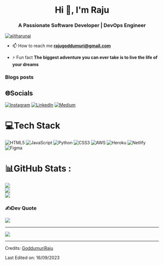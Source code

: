 <h1 align="center">Hi 👋, I'm Raju</h1>
<h3 align="center">A Passionate Software Developer | DevOps Engineer</h3>

<p align="left"> <a href="https://github.com/ryo-ma/github-profile-trophy"><img src="https://github-profile-trophy.vercel.app/?username=ajitharunai" alt="ajitharunai" /></a> </p>


- 📫 How to reach me **rajugoddumuri@gmail.com**

- ⚡ Fun fact **The biggest adventure you can ever take is to live the life of your dreams**

### Blogs posts
<!-- BLOG-POST-LIST:START -->
<!-- BLOG-POST-LIST:END -->


## 🌐Socials
[![Instagram](https://img.shields.io/badge/Instagram-%23E4405F.svg?logo=Instagram&logoColor=white)](https://instagram.com/https://www.instagram.com/raju_goddumuri/) [![LinkedIn](https://img.shields.io/badge/LinkedIn-%230077B5.svg?logo=linkedin&logoColor=white)](https://linkedin.com/in/https://www.linkedin.com/in/goddumuri-raju-43a700215) [![Medium](https://img.shields.io/badge/Medium-12100E?logo=medium&logoColor=white)](https://medium.com/@https://medium.com/@rajugoddumuri) 


# 💻Tech Stack
![HTML5](https://img.shields.io/badge/html5-%23E34F26.svg?style=for-the-badge&logo=html5&logoColor=white) ![JavaScript](https://img.shields.io/badge/javascript-%23323330.svg?style=for-the-badge&logo=javascript&logoColor=%23F7DF1E) ![Python](https://img.shields.io/badge/python-3670A0?style=for-the-badge&logo=python&logoColor=ffdd54) ![CSS3](https://img.shields.io/badge/css3-%231572B6.svg?style=for-the-badge&logo=css3&logoColor=white) ![AWS](https://img.shields.io/badge/AWS-%23FF9900.svg?style=for-the-badge&logo=amazon-aws&logoColor=white) ![Heroku](https://img.shields.io/badge/heroku-%23430098.svg?style=for-the-badge&logo=heroku&logoColor=white) ![Netlify](https://img.shields.io/badge/netlify-%23000000.svg?style=for-the-badge&logo=netlify&logoColor=#00C7B7) ![Figma](https://img.shields.io/badge/figma-%23F24E1E.svg?style=for-the-badge&logo=figma&logoColor=white) 
# 📊GitHub Stats :
![](https://github-readme-stats.vercel.app/api?username=GoddumuriRaju&theme=blue-green&hide_border=false&include_all_commits=false&count_private=false)<br/>
![](https://github-readme-streak-stats.herokuapp.com/?user=GoddumuriRaju&theme=blue-green&hide_border=false)<br/>
![](https://github-readme-stats.vercel.app/api/top-langs/?username=GoddumuriRaju&theme=blue-green&hide_border=false&include_all_commits=false&count_private=false&layout=compact)

### ✍️Dev Quote
![](https://quotes-github-readme.vercel.app/api?type=horizontal&theme=radical)


---
[![](https://visitcount.itsvg.in/api?id=ajitharunai&icon=0&color=0)](https://visitcount.itsvg.in)



-----
Credits: [GoddumuriRaju](https://github.com/GoddumuriRaju)

Last Edited on: 16/09/2023
